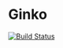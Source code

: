 # Ginko

[![Build Status](https://travis-ci.org/jld3103/ginko.svg?branch=master)](https://travis-ci.org/jld3103/ginko)